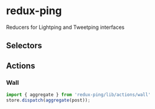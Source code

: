 # redux-ping
Reducers for Lightping and Tweetping interfaces


## Selectors

## Actions

### Wall

```js
import { aggregate } from 'redux-ping/lib/actions/wall'
store.dispatch(aggregate(post));
```
